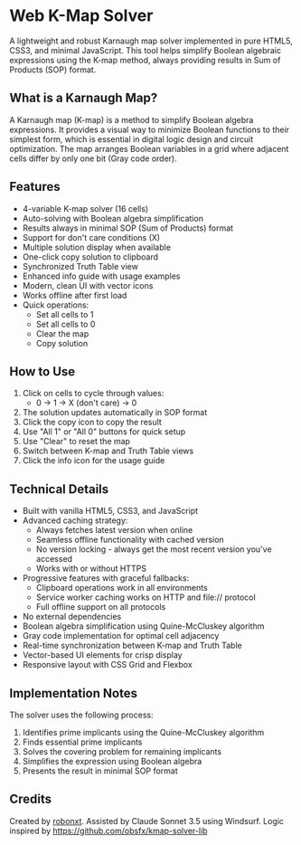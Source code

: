 # Web K-Map Solver

A lightweight and robust Karnaugh map solver implemented in pure HTML5, CSS3, and minimal JavaScript. This tool helps simplify Boolean algebraic expressions using the K-map method, always providing results in Sum of Products (SOP) format.

## What is a Karnaugh Map?

A Karnaugh map (K-map) is a method to simplify Boolean algebra expressions. It provides a visual way to minimize Boolean functions to their simplest form, which is essential in digital logic design and circuit optimization. The map arranges Boolean variables in a grid where adjacent cells differ by only one bit (Gray code order).

## Features

- 4-variable K-map solver (16 cells)
- Auto-solving with Boolean algebra simplification
- Results always in minimal SOP (Sum of Products) format
- Support for don't care conditions (X)
- Multiple solution display when available
- One-click copy solution to clipboard
- Synchronized Truth Table view
- Enhanced info guide with usage examples
- Modern, clean UI with vector icons
- Works offline after first load
- Quick operations:
  - Set all cells to 1
  - Set all cells to 0
  - Clear the map
  - Copy solution

## How to Use

1. Click on cells to cycle through values:
   - 0 → 1 → X (don't care) → 0
2. The solution updates automatically in SOP format
3. Click the copy icon to copy the result
4. Use "All 1" or "All 0" buttons for quick setup
5. Use "Clear" to reset the map
6. Switch between K-map and Truth Table views
7. Click the info icon for the usage guide

## Technical Details

- Built with vanilla HTML5, CSS3, and JavaScript
- Advanced caching strategy:
  - Always fetches latest version when online
  - Seamless offline functionality with cached version
  - No version locking - always get the most recent version you've accessed
  - Works with or without HTTPS
- Progressive features with graceful fallbacks:
  - Clipboard operations work in all environments
  - Service worker caching works on HTTP and file:// protocol
  - Full offline support on all protocols
- No external dependencies
- Boolean algebra simplification using Quine-McCluskey algorithm
- Gray code implementation for optimal cell adjacency
- Real-time synchronization between K-map and Truth Table
- Vector-based UI elements for crisp display
- Responsive layout with CSS Grid and Flexbox

## Implementation Notes

The solver uses the following process:
1. Identifies prime implicants using the Quine-McCluskey algorithm
2. Finds essential prime implicants
3. Solves the covering problem for remaining implicants
4. Simplifies the expression using Boolean algebra
5. Presents the result in minimal SOP format

## Credits

Created by [robonxt](https://github.com/robonxt). 
Assisted by Claude Sonnet 3.5 using Windsurf.
Logic inspired by https://github.com/obsfx/kmap-solver-lib
